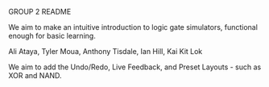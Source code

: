 GROUP 2 README 

We aim to make an intuitive introduction to logic gate simulators, functional enough for basic learning.

Ali Ataya, Tyler Moua, Anthony Tisdale, Ian Hill, Kai Kit Lok

We aim to add the Undo/Redo, Live Feedback, and Preset Layouts - such as XOR and NAND.

 
